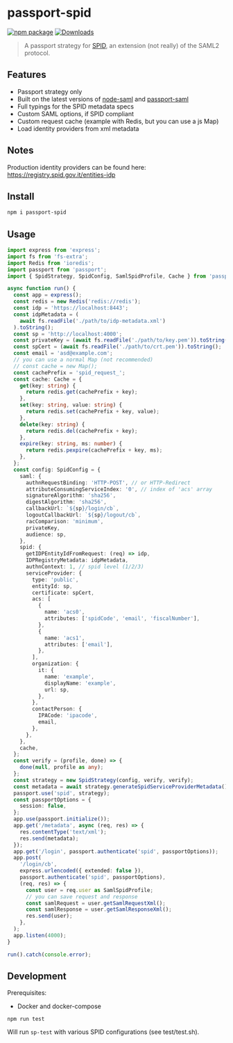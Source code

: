 # passport-spid

[![npm package][npm-img]][npm-url]
[![Downloads][downloads-img]][downloads-url]

> A passport strategy for [SPID](https://developers.italia.it/it/spid/), an extension (not really) of the SAML2 protocol.

## Features

- Passport strategy only
- Built on the latest versions of [node-saml](https://github.com/node-saml/node-saml) and [passport-saml](https://github.com/node-saml/passport-saml)
- Full typings for the SPID metadata specs
- Custom SAML options, if SPID compliant
- Custom request cache (example with Redis, but you can use a js Map)
- Load identity providers from xml metadata

## Notes

Production identity providers can be found here: <https://registry.spid.gov.it/entities-idp>

## Install

```bash
npm i passport-spid
```

## Usage

```typescript
import express from 'express';
import fs from 'fs-extra';
import Redis from 'ioredis';
import passport from 'passport';
import { SpidStrategy, SpidConfig, SamlSpidProfile, Cache } from 'passport-spid';

async function run() {
  const app = express();
  const redis = new Redis('redis://redis');
  const idp = 'https://localhost:8443';
  const idpMetadata = (
    await fs.readFile('./path/to/idp-metadata.xml')
  ).toString();
  const sp = 'http://localhost:4000';
  const privateKey = (await fs.readFile('./path/to/key.pem')).toString();
  const spCert = (await fs.readFile('./path/to/crt.pem')).toString();
  const email = 'asd@example.com';
  // you can use a normal Map (not recommended)
  // const cache = new Map();
  const cachePrefix = 'spid_request_';
  const cache: Cache = {
    get(key: string) {
      return redis.get(cachePrefix + key);
    },
    set(key: string, value: string) {
      return redis.set(cachePrefix + key, value);
    },
    delete(key: string) {
      return redis.del(cachePrefix + key);
    },
    expire(key: string, ms: number) {
      return redis.pexpire(cachePrefix + key, ms);
    },
  };
  const config: SpidConfig = {
    saml: {
      authnRequestBinding: 'HTTP-POST', // or HTTP-Redirect
      attributeConsumingServiceIndex: '0', // index of 'acs' array
      signatureAlgorithm: 'sha256',
      digestAlgorithm: 'sha256',
      callbackUrl: `${sp}/login/cb`,
      logoutCallbackUrl: `${sp}/logout/cb`,
      racComparison: 'minimum',
      privateKey,
      audience: sp,
    },
    spid: {
      getIDPEntityIdFromRequest: (req) => idp,
      IDPRegistryMetadata: idpMetadata,
      authnContext: 1, // spid level (1/2/3)
      serviceProvider: {
        type: 'public',
        entityId: sp,
        certificate: spCert,
        acs: [
          {
            name: 'acs0',
            attributes: ['spidCode', 'email', 'fiscalNumber'],
          },
          {
            name: 'acs1',
            attributes: ['email'],
          },
        ],
        organization: {
          it: {
            name: 'example',
            displayName: 'example',
            url: sp,
          },
        },
        contactPerson: {
          IPACode: 'ipacode',
          email,
        },
      },
    },
    cache,
  };
  const verify = (profile, done) => {
    done(null, profile as any);
  };
  const strategy = new SpidStrategy(config, verify, verify);
  const metadata = await strategy.generateSpidServiceProviderMetadata();
  passport.use('spid', strategy);
  const passportOptions = {
    session: false,
  };
  app.use(passport.initialize());
  app.get('/metadata', async (req, res) => {
    res.contentType('text/xml');
    res.send(metadata);
  });
  app.get('/login', passport.authenticate('spid', passportOptions));
  app.post(
    '/login/cb',
    express.urlencoded({ extended: false }),
    passport.authenticate('spid', passportOptions),
    (req, res) => {
      const user = req.user as SamlSpidProfile;
      // you can save request and response
      const samlRequest = user.getSamlRequestXml();
      const samlResponse = user.getSamlResponseXml();
      res.send(user);
    },
  );
  app.listen(4000);
}

run().catch(console.error);
```

## Development

Prerequisites:

- Docker and docker-compose

```
npm run test
```

Will run `sp-test` with various SPID configurations (see test/test.sh).

[downloads-img]:https://img.shields.io/npm/dt/passport-spid
[downloads-url]:https://www.npmtrends.com/passport-spid
[npm-img]:https://img.shields.io/npm/v/passport-spid
[npm-url]:https://www.npmjs.com/package/passport-spid
